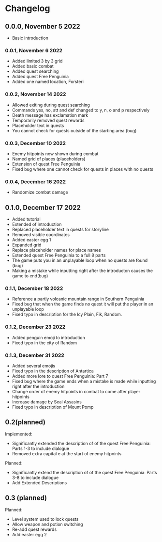 # Changelog

## 0.0.0, November 5 2022

- Basic introduction

### 0.0.1, November 6 2022

- Added limited 3 by 3 grid
- Added basic combat
- Added quest searching
- Added quest Free Penguinia
- Added one named location, Forsteri

### 0.0.2, November 14 2022

- Allowed exiting during quest searching
- Commands yes, no, att and def changed to y, n, o and p respectively
- Death message has exclamation mark
- Temporarily removed quest rewards
- Placeholder text in quests
- You cannot check for quests outside of the starting area (bug)

### 0.0.3, December 10 2022

- Enemy hitpoints now shown during combat
- Named grid of places (placeholders)
- Extension of quest Free Penguinia
- Fixed bug where one cannot check for quests in places with no quests

### 0.0.4, December 16 2022

- Randomize combat damage

## 0.1.0, December 17 2022

- Added tutorial
- Extended of introduction
- Replaced placeholder text in quests for storyline
- Removed visible coordinates
- Added easter egg 1
- Expanded grid
- Replace placeholder names for place names
- Extended quest Free Penguinia to a full 8 parts
- The game puts you in an unplayable loop when no quests are found (bug)
- Making a mistake while inputting right after the introducton causes the game to end(bug)

### 0.1.1, December 18 2022

- Reference a partly volcanic mountain range in Southern Penguinia
- Fixed bug that when the game finds no quest it will put the player in an unplayable loop
- Fixed typo in description for the Icy Plain, Fik, Random.

### 0.1.2, December 23 2022

- Added penguin emoji to introduction
- Fixed typo in the city of Random

### 0.1.3, December 31 2022

- Added several emojis
- Fixed typo in the description of Antartica
- Added more lore to quest Free Penguinia: Part 7
- Fixed bug where the game ends when a mistake is made while inputting right after the introduction
- Change order of enemy hitpoints in combat to come after player hitpoints
- Increase damage by Seal Assasins
- Fixed typo in description of Mount Pomp

## 0.2(planned)

Implemented:

- Significantly extended the description of of the quest Free Penguinia: Parts 1-3 to include dialogue
- Removed extra capital e at the start of enemy hitpoints

Planned:

- Significantly extend the description of of the quest Free Penguinia: Parts 3-8 to include dialogue
- Add Extended Descriptions

## 0.3 (planned)

Planned:

- Level system used to lock quests
- Allow weapon and potion switching
- Re-add quest rewards
- Add easter egg 2
